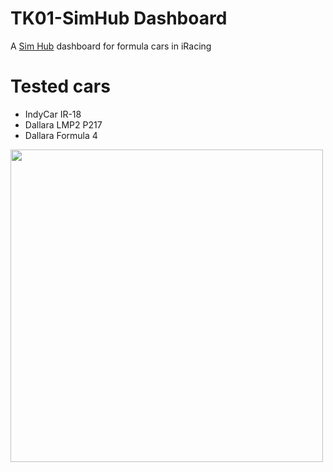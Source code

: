 

# TK01-SimHub Dashboard
A [Sim Hub](https://www.simhubdash.com/) dashboard for formula cars in iRacing


# Tested cars
- IndyCar IR-18
- Dallara LMP2 P217
- Dallara Formula 4

<img src="https://github.com/user-attachments/assets/fdfed229-4be0-46ab-a120-468acc66e3a3" width="500">
